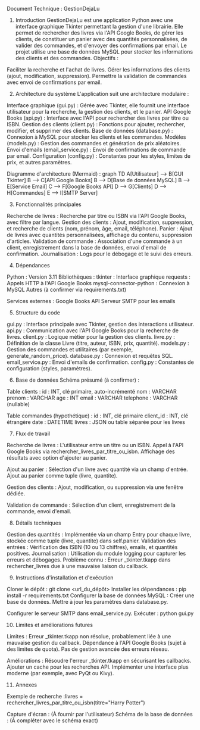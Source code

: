 Document Technique : GestionDejaLu
1. Introduction
GestionDejaLu est une application Python avec une interface graphique Tkinter permettant la gestion d'une librairie. Elle permet de rechercher des livres via l'API Google Books, de gérer les clients, de constituer un panier avec des quantités personnalisées, de valider des commandes, et d'envoyer des confirmations par email. Le projet utilise une base de données MySQL pour stocker les informations des clients et des commandes.
Objectifs :

Faciliter la recherche et l'achat de livres.
Gérer les informations des clients (ajout, modification, suppression).
Permettre la validation de commandes avec envoi de confirmations par email.

2. Architecture du système
L'application suit une architecture modulaire :

Interface graphique (gui.py) : Gérée avec Tkinter, elle fournit une interface utilisateur pour la recherche, la gestion des clients, et le panier.
API Google Books (api.py) : Interface avec l'API pour rechercher des livres par titre ou ISBN.
Gestion des clients (client.py) : Fonctions pour ajouter, rechercher, modifier, et supprimer des clients.
Base de données (database.py) : Connexion à MySQL pour stocker les clients et les commandes.
Modèles (models.py) : Gestion des commandes et génération de prix aléatoires.
Envoi d'emails (email_service.py) : Envoi de confirmations de commande par email.
Configuration (config.py) : Constantes pour les styles, limites de prix, et autres paramètres.

Diagramme d'architecture (Mermaid) :
graph TD
    A[Utilisateur] --> B[GUI Tkinter]
    B --> C[API Google Books]
    B --> D[Base de données MySQL]
    B --> E[Service Email]
    C --> F[Google Books API]
    D --> G[Clients]
    D --> H[Commandes]
    E --> I[SMTP Server]

3. Fonctionnalités principales

Recherche de livres : Recherche par titre ou ISBN via l'API Google Books, avec filtre par langue.
Gestion des clients : Ajout, modification, suppression, et recherche de clients (nom, prénom, âge, email, téléphone).
Panier : Ajout de livres avec quantités personnalisées, affichage du contenu, suppression d'articles.
Validation de commande : Association d'une commande à un client, enregistrement dans la base de données, envoi d'email de confirmation.
Journalisation : Logs pour le débogage et le suivi des erreurs.

4. Dépendances

Python : Version 3.11
Bibliothèques :
tkinter : Interface graphique
requests : Appels HTTP à l'API Google Books
mysql-connector-python : Connexion à MySQL
Autres (à confirmer via requirements.txt)


Services externes :
Google Books API
Serveur SMTP pour les emails



5. Structure du code

gui.py : Interface principale avec Tkinter, gestion des interactions utilisateur.
api.py : Communication avec l'API Google Books pour la recherche de livres.
client.py : Logique métier pour la gestion des clients.
livre.py : Définition de la classe Livre (titre, auteur, ISBN, prix, quantité).
models.py : Gestion des commandes et utilitaires (par exemple, generate_random_price).
database.py : Connexion et requêtes SQL.
email_service.py : Envoi d'emails de confirmation.
config.py : Constantes de configuration (styles, paramètres).

6. Base de données
Schéma présumé (à confirmer) :

Table clients :
id : INT, clé primaire, auto-incrémenté
nom : VARCHAR
prenom : VARCHAR
age : INT
email : VARCHAR
telephone : VARCHAR (nullable)


Table commandes (hypothétique) :
id : INT, clé primaire
client_id : INT, clé étrangère
date : DATETIME
livres : JSON ou table séparée pour les livres



7. Flux de travail

Recherche de livres :
L'utilisateur entre un titre ou un ISBN.
Appel à l'API Google Books via rechercher_livres_par_titre_ou_isbn.
Affichage des résultats avec option d'ajouter au panier.


Ajout au panier :
Sélection d'un livre avec quantité via un champ d'entrée.
Ajout au panier comme tuple (livre, quantite).


Gestion des clients :
Ajout, modification, ou suppression via une fenêtre dédiée.


Validation de commande :
Sélection d'un client, enregistrement de la commande, envoi d'email.



8. Détails techniques

Gestion des quantités : Implémentée via un champ Entry pour chaque livre, stockée comme tuple (livre, quantite) dans self.panier.
Validation des entrées : Vérification des ISBN (10 ou 13 chiffres), emails, et quantités positives.
Journalisation : Utilisation du module logging pour capturer les erreurs et débogages.
Problème connu : Erreur _tkinter.tkapp dans rechercher_livres due à une mauvaise liaison du callback.

9. Instructions d'installation et d'exécution

Cloner le dépôt : git clone <url_du_dépôt>
Installer les dépendances : pip install -r requirements.txt
Configurer la base de données MySQL :
Créer une base de données.
Mettre à jour les paramètres dans database.py.


Configurer le serveur SMTP dans email_service.py.
Exécuter : python gui.py

10. Limites et améliorations futures

Limites :
Erreur _tkinter.tkapp non résolue, probablement liée à une mauvaise gestion du callback.
Dépendance à l'API Google Books (sujet à des limites de quota).
Pas de gestion avancée des erreurs réseau.


Améliorations :
Résoudre l'erreur _tkinter.tkapp en sécurisant les callbacks.
Ajouter un cache pour les recherches API.
Implémenter une interface plus moderne (par exemple, avec PyQt ou Kivy).



11. Annexes

Exemple de recherche :livres = rechercher_livres_par_titre_ou_isbn(titre="Harry Potter")


Capture d'écran : (À fournir par l'utilisateur)
Schéma de la base de données : (À compléter avec le schéma exact)

